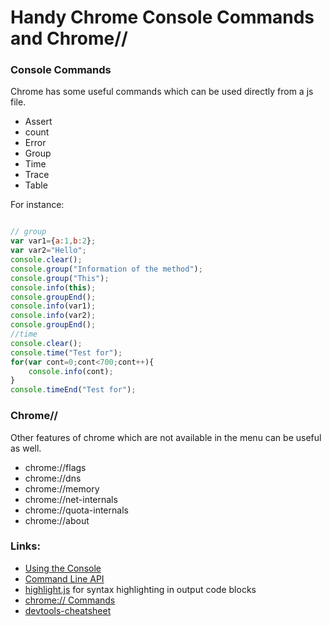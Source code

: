 # Handy Chrome Console Commands and Chrome//

### Console Commands

Chrome has some useful commands which can be used  directly  from a  js file.

* Assert
* count
* Error
* Group
* Time
* Trace
* Table

For instance:

```javascript

// group
var var1={a:1,b:2};
var var2="Hello";
console.clear();
console.group("Information of the method");
console.group("This");
console.info(this);
console.groupEnd();
console.info(var1);
console.info(var2);
console.groupEnd();
//time 
console.clear();
console.time("Test for");
for(var cont=0;cont<700;cont++){
	console.info(cont);
}
console.timeEnd("Test for");

```

### Chrome//

Other features of chrome which are not available in the menu  can be  useful as well.

* chrome://flags
* chrome://dns
* chrome://memory
* chrome://net-internals
* chrome://quota-internals
* chrome://about



### Links:

 * [Using the Console](https://developer.chrome.com/devtools/docs/console)
 * [Command Line API](https://developer.chrome.com/devtools/docs/commandline-api)
 * [highlight.js](http://softwaremaniacs.org/soft/highlight/en/) for syntax highlighting in output code blocks
 * [chrome:// Commands](http://www.thegeekstuff.com/2011/10/google-chrome-commands/)
 * [devtools-cheatsheet](http://anti-code.com/devtools-cheatsheet/)
